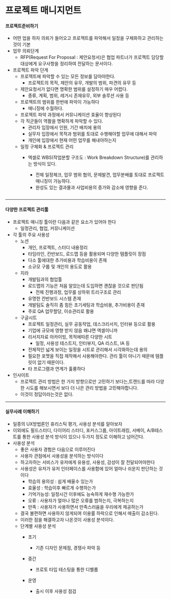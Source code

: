 # 프로젝트 매니지먼트

#### 프로젝트준비하기

* 어떤 업을 하자 의뢰가 들어오고 프로젝트를 파악해서 일정을 구체화하고 관리하는 것이 기본
* 업무 의뢰단계
  * RFP(Request For Proposal : 제안요청서)은 협업 파트너가 프로젝트 담당할 대상에게 요구사항을 정리하여 전달하는 문서이다.
* 프로젝트 파악 단계
  * 프로젝트에 파악할 수 있는 모든 정보를 담아야한다.
    * 프로젝트의 목적, 제안의 유무, 개발의 범위, 파견의 유무 등
  * 제안요청서가 없다면 명확한 범위를 설정하기 매우 어렵다.
    * 종류, 계획, 범위, 레거시 존재유무, 외부 솔루션 사용 등
  * 프로젝트의 범위를 한번에 파악이 가능하다
    * 매니징에 수월하다.
  * 프로젝트 파악 과정에서 커뮤니케이션 효율이 향상된다
  * 각 직군들이 역활을 명확하게 파악할 수 있다.
    * 관리자 입장에서 인원, 기간 배치에 용의
    * 실무자 입장에서 목적과 범위를 토대로 수행해야할 업무에 대해서 파악
    * 개인에 입장에서 현재 어떤 업무를 해내야하는지
  * 일정 구체화 & 프로젝트 관리
    *   엑셀로 WBS(작업분할 구조도 : Work Breakdown Structure)를 관리하는 방식이 있다.

        * 전체 일정체크, 업무 범위 협의, 문제발견, 업무분배를 토대로 프로젝트 매니징이 가능하다.
        * 완성도 있는 결과물과 사업비용의 증가와 감소에 영향을 준다.



        <figure><img src="https://file.notion.so/f/s/c0a0674c-a2f4-466d-b1c8-7c82849720ce/%E1%84%89%E1%85%B3%E1%84%8F%E1%85%B3%E1%84%85%E1%85%B5%E1%86%AB%E1%84%89%E1%85%A3%E1%86%BA_2023-05-02_%E1%84%8B%E1%85%A9%E1%84%92%E1%85%AE_1.04.33.png?id=3ad989ee-90c6-444d-ae0f-daed178eaa85&#x26;table=block&#x26;spaceId=72d2560e-b4fe-4909-9fbb-0acc6bb93317&#x26;expirationTimestamp=1683277286253&#x26;signature=m0gKEOJtRX74MKwMzMvlpDTdtQAh9rfQl3VsYCtKRBE&#x26;downloadName=%E1%84%89%E1%85%B3%E1%84%8F%E1%85%B3%E1%84%85%E1%85%B5%E1%86%AB%E1%84%89%E1%85%A3%E1%86%BA+2023-05-02+%E1%84%8B%E1%85%A9%E1%84%92%E1%85%AE+1.04.33.png" alt=""><figcaption></figcaption></figure>

***

#### 다양한 프로젝트 관리툴

* 프로젝트 매니징 툴이란 다음과 같은 요소가 있어야 한다
  * 일정관리, 협업, 커뮤니케이션
* 각 툴의 주요 사용성
  * 노션
    * 개인, 프로젝트, 스터디 내용정리
    * 타임라인, 칸반보드, 로드맵 등을 활용되며 다양한 템플릿이 장점
    * 다소 툴에대한 추가비용과 학습비용이 존재
    * 소규모 구룹 및 개인의 용도로 활용
  * 지라
    * 개발팀과의 협업툴
    * 로드맵의 기능은 처음 알았는데 도입하면 괜찮을 것으로 판단됨
      * 전체 진행과정, 업무를 상하위 트리구조로 관리
    * 유명한 칸반보드 시스템 존재
    * 개발팀도 솔직히 좀 힘든 초기세팅과 학습비용, 추가비용이 존재
    * 주로 QA 업무할당, 이슈관리로 활용
  * 구글시트
    * 프로젝트 일정관리, 실무 공동작업, 데스크리서치, 인터뷰 등으로 활용
    * 기업에 규모에 영향 받지 않음 왜냐면 엑셀이니까
    * 리서치자료 아카이빙, 목적에따른 다양한 시트
      * 일정, 사용성 테스트지, 인터뷰지, QA 리스트, IA 등
    * 전체적인 넓게 보이는 일정을 시트로 관리해서 시각화하는데 용의
    * 필요한 포멧을 직접 제작해서 사용해야한다. 관리 툴이 아니기 때문에 템플릿이 없기 때문이다.
    * 타 프로그램과 연계가 훌륭하다
* 인사이트
  * 프로젝트 관리 방법은 한 가지 방향으로만 고민하기 보다는,트렌드를 따라 다양한 시도를 해보시면서 보다 더 나은 관리 방법을 고민해야합니다.
  * 이것이 정답이라는것은 없다.

***

#### 실무사례 이해하기

* 일종의 UX방법론인 휴리스틱 평가, 사용성 분석를 알아보자
* 이외에도 필드스터디, 다이어리 스터디, 포커스그룹, 아이트래킹, 서베이, A/B테스트를 통한 사용성 분석 방식이 있으나 두가지 정도로 이해하고 넘어간다.
* 사용성 분석
  * 좋은 사용자 경험은 다음으로 이루어진다
  * 사용자 관점에서 사용성을 분석하는 방식이다
  * 하고자하는 서비스가 유저에게 유용성, 사용성, 감성이 잘 전달되어야한다
  * 사용성은 유저가 유저 인터페이스를 사용함에 있어 얼마나 쉬운지 판단하는 것이다
    * 학습의 용의성 : 쉽게 배울수 있는가
    * 효율성 : 학습이후 빠르게 수행하는가
    * 기억가능성: 일정시간 이후에도 능숙하게 재수행 가능한가
    * 오류 : 사용자가 얼마나 많은 오류를 범하는지, 극복하는지
    * 만족 : 사용자가 사용하면서 만족스러움을 우리에게 제공하는가
  * 결국 불편하면 사용하지 않게되여 이용률 하락으로 인해서 매출이 감소된다.
  * 이러한 점을 해결하고자 나온것이 사용성 분석이다.
  * 단계별 사용성 분석
    * 초기
      * 기존 디자인 문제점, 경쟁사 파악 등
    * 중간
      * 프로토 타입 테스팅을 통한 디벨롭
    *   운영

        * 출시 이후 사용성 점검



        <figure><img src="https://file.notion.so/f/s/3b70c7f5-8edc-44ad-b9b9-f7b688afe629/%E1%84%89%E1%85%B3%E1%84%8F%E1%85%B3%E1%84%85%E1%85%B5%E1%86%AB%E1%84%89%E1%85%A3%E1%86%BA_2023-05-02_%E1%84%8B%E1%85%A9%E1%84%92%E1%85%AE_2.15.00.png?id=9a11a99c-9951-4ed8-b4a9-f11217a229d7&#x26;table=block&#x26;spaceId=72d2560e-b4fe-4909-9fbb-0acc6bb93317&#x26;expirationTimestamp=1683277425086&#x26;signature=OTOShNxkhGo27RviTKDeHWQya2Z7NYtYbV3diFY1ArA&#x26;downloadName=%E1%84%89%E1%85%B3%E1%84%8F%E1%85%B3%E1%84%85%E1%85%B5%E1%86%AB%E1%84%89%E1%85%A3%E1%86%BA+2023-05-02+%E1%84%8B%E1%85%A9%E1%84%92%E1%85%AE+2.15.00.png" alt=""><figcaption></figcaption></figure>
